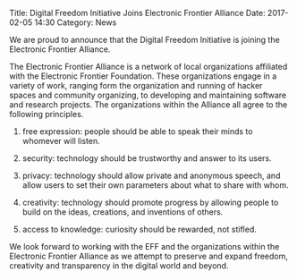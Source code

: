 Title: Digital Freedom Initiative Joins Electronic Frontier Alliance
Date: 2017-02-05 14:30
Category: News

We are proud to announce that the Digital Freedom Initiative is joining the Electronic Frontier Alliance.

The Electronic Frontier Alliance is a network of local organizations affiliated with the Electronic Frontier Foundation.
These organizations engage in a variety of work, ranging form the organization and running of hacker spaces and
community organizing, to developing and maintaining software and research projects.  The organizations within the
Alliance all agree to the following principles.


1. free expression: people should be able to speak their minds to whomever will listen.

2. security: technology should be trustworthy and answer to its users.

3. privacy: technology should allow private and anonymous speech, and allow users to set their own parameters about
what to share with whom.

4. creativity: technology should promote progress by allowing people to build on the ideas, creations, and inventions
of others.

5. access to knowledge: curiosity should be rewarded, not stifled.

We look forward to working with the EFF and the organizations within the Electronic Frontier Alliance as we attempt
to preserve and expand freedom, creativity and transparency in the digital world and beyond.  
